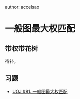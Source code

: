 author: accelsao

# 一般图最大权匹配

## 带权带花树

待补。

## 习题

-    [UOJ #81. 一般图最大权匹配](http://uoj.ac/problem/81) 
